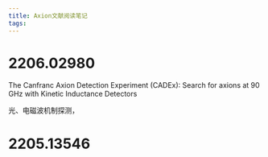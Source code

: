 ```yaml
---
title: Axion文献阅读笔记
tags:
---
```




# 2206.02980

The Canfranc Axion Detection Experiment (CADEx): Search for axions at 90 GHz with Kinetic Inductance Detectors

光、电磁波机制探测，

# 2205.13546

